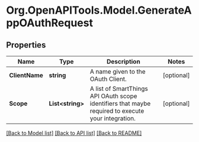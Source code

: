 # Org.OpenAPITools.Model.GenerateAppOAuthRequest
## Properties

Name | Type | Description | Notes
------------ | ------------- | ------------- | -------------
**ClientName** | **string** | A name given to the OAuth Client. | [optional] 
**Scope** | **List&lt;string&gt;** | A list of SmartThings API OAuth scope identifiers that maybe required to execute your integration. | [optional] 

[[Back to Model list]](../README.md#documentation-for-models) [[Back to API list]](../README.md#documentation-for-api-endpoints) [[Back to README]](../README.md)

